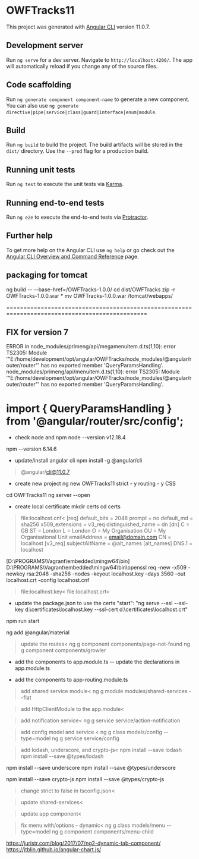 # OWFTracks11

This project was generated with [Angular CLI](https://github.com/angular/angular-cli) version 11.0.7.

## Development server

Run `ng serve` for a dev server. Navigate to `http://localhost:4200/`. The app will automatically reload if you change any of the source files.

## Code scaffolding

Run `ng generate component component-name` to generate a new component. You can also use `ng generate directive|pipe|service|class|guard|interface|enum|module`.

## Build

Run `ng build` to build the project. The build artifacts will be stored in the `dist/` directory. Use the `--prod` flag for a production build.

## Running unit tests

Run `ng test` to execute the unit tests via [Karma](https://karma-runner.github.io).

## Running end-to-end tests

Run `ng e2e` to execute the end-to-end tests via [Protractor](http://www.protractortest.org/).

## Further help

To get more help on the Angular CLI use `ng help` or go check out the [Angular CLI Overview and Command Reference](https://angular.io/cli) page.

## packaging for tomcat
ng build -- --base-href=/OWFTracks-1.0.0/
cd dist/OWFTracks
zip -r OWFTracks-1.0.0.war *
mv OWFTracks-1.0.0.war /tomcat/webapps/

===============================================================================================

## FIX for version 7 

ERROR in node_modules/primeng/api/megamenuitem.d.ts(1,10): error TS2305: Module '"E:/home/development/opt/angular/OWFTracks/node_modules/@angular/router/router"' has no exported member 'QueryParamsHandling'.
node_modules/primeng/api/menuitem.d.ts(1,10): error TS2305: Module '"E:/home/development/opt/angular/OWFTracks/node_modules/@angular/router/router"' has no exported member 'QueryParamsHandling'.

import { QueryParamsHandling } from '@angular/router/src/config';
===============================================================================================

- check node and npm
node --version
v12.18.4

npm --version
6.14.6

- update/install angular cli
npm install -g @angular/cli
> @angular/cli@11.0.7

- create new project
ng new OWFTracks11
strict - y
routing - y
CSS

cd OWFTracks11
ng server --open

- create local certificate
mkdir certs
cd certs

>file:localhost.cnf<
[req]
default_bits = 2048
prompt = no
default_md = sha256
x509_extensions = v3_req
distinguished_name = dn
[dn]
C = GB
ST = London
L = London
O = My Organisation
OU = My Organisational Unit
emailAddress = email@domain.com
CN = localhost
[v3_req]
subjectAltName = @alt_names
[alt_names]
DNS.1 = localhost

[D:\PROGRAMS\Vagrant\embedded\mingw64\bin]
D:\PROGRAMS\Vagrant\embedded\mingw64\bin\openssl req -new -x509 -newkey rsa:2048 -sha256 -nodes -keyout localhost.key -days 3560 -out localhost.crt -config localhost.cnf

>file:localhost.key<
>file:localhost.crt<

- update the package.json to use the certs
"start": "ng serve --ssl --ssl-key d:\\certificates\\localhost.key  --ssl-cert d:\\certificates\localhost.crt"

npm run start

ng add @angular/material

>update the routes<
ng g component components/page-not-found
ng g component components/growler

- add the components to app.module.ts
-- update the declarations in app.module.ts

- add the components to app-routing.module.ts

>add shared service module<
ng g module modules/shared-services --flat

>add HttpClientModule to the app.module<

>add notification service<
ng g service service/action-notification

>add config model and service <
ng g class models/config --type=model
ng g service service/config

>add lodash, underscore, and crypto-js<
npm install --save lodash
npm install --save @types/lodash

npm install --save underscore
npm install --save @types/underscore

npm install --save crypto-js
npm install --save @types/crypto-js
>change strict to false in tsconfig.json<

>update shared-services<

>update app component<

>fix menu with/options - dynamic<
ng g class models/menu --type=model
ng g component components/menu-child

https://juristr.com/blog/2017/07/ng2-dynamic-tab-component/
https://jtblin.github.io/angular-chart.js/
